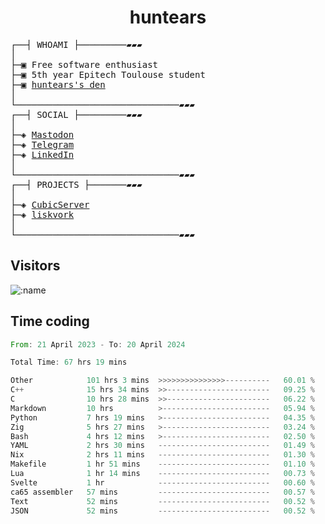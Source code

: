 <h1 align="center">
huntears
</h1>
<!-- <p align="center">
<img src=https://huntears.com/img/pfp.webp width=30%/>
</p>
<style>
img {
    border-radius: 50%;
}
</style> -->
<pre>
┌──┤ WHOAMI ├─────────▰▰▰
│
├─▣ Free software enthusiast
├─▣ 5th year Epitech Toulouse student
├─▣ <a href="https://huntears.com/">huntears's den</a>
│
└───────────────────────────────▰▰▰
┌──┤ SOCIAL ├─────────▰▰▰
│
├─◈ <a href="https://fosstodon.org/@huntears">Mastodon</a>
├─◈ <a href="https://t.me/huntears">Telegram</a>
├─◈ <a href="https://www.linkedin.com/in/alexandre-flion">LinkedIn</a>
│
└───────────────────────────────▰▰▰
┌──┤ PROJECTS ├───────▰▰▰
│
├─◈ <a href="https://github.com/CubicMC/cubic-server">CubicServer</a>
├─◈ <a href="https://github.com/Epitech/B-AIA-500_liskvork">liskvork</a>
│
└───────────────────────────────▰▰▰
</pre>

## Visitors

![:name](https://count.getloli.com/get/@huntears?theme=rule34)

## Time coding

<!--START_SECTION:wakatime-->

```rust
From: 21 April 2023 - To: 20 April 2024

Total Time: 67 hrs 19 mins

Other            101 hrs 3 mins  >>>>>>>>>>>>>>>----------   60.01 %
C++              15 hrs 34 mins  >>-----------------------   09.25 %
C                10 hrs 28 mins  >>-----------------------   06.22 %
Markdown         10 hrs          >------------------------   05.94 %
Python           7 hrs 19 mins   >------------------------   04.35 %
Zig              5 hrs 27 mins   >------------------------   03.24 %
Bash             4 hrs 12 mins   >------------------------   02.50 %
YAML             2 hrs 30 mins   -------------------------   01.49 %
Nix              2 hrs 11 mins   -------------------------   01.30 %
Makefile         1 hr 51 mins    -------------------------   01.10 %
Lua              1 hr 14 mins    -------------------------   00.73 %
Svelte           1 hr            -------------------------   00.60 %
ca65 assembler   57 mins         -------------------------   00.57 %
Text             52 mins         -------------------------   00.52 %
JSON             52 mins         -------------------------   00.52 %
```

<!--END_SECTION:wakatime-->
